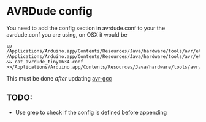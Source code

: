 # AVRDude config

You need to add the config section in avrdude.conf to your the avrdude.conf you are using, on OSX it would be

    cp /Applications/Arduino.app/Contents/Resources/Java/hardware/tools/avr/etc/avrdude.conf /Applications/Arduino.app/Contents/Resources/Java/hardware/tools/avr/etc/avrdude.conf.backup && cat avrdude_tiny1634.conf >>/Applications/Arduino.app/Contents/Resources/Java/hardware/tools/avr/etc/avrdude.conf

This must be done *after* updating [avr-gcc](https://github.com/rambo/arduino-tiny/tree/attiny1634/avr-gcc/)

## TODO:

  * Use grep to check if the config is defined before appending
